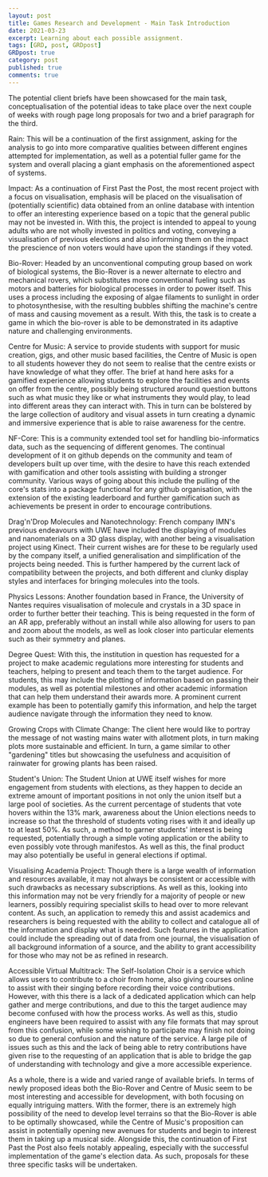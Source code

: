 ```yaml
---
layout: post
title: Games Research and Development - Main Task Introduction
date: 2021-03-23
excerpt: Learning about each possible assignment.
tags: [GRD, post, GRDpost]
GRDpost: true
category: post
published: true
comments: true
---
```

The potential client briefs have been showcased for the main task, conceptualisation of the potential ideas to take place over the next couple of weeks with rough page long proposals for two and a brief paragraph for the third.

Rain: This will be a continuation of the first assignment, asking for the analysis to go into more comparative qualities between different engines attempted for implementation, as well as a potential fuller game for the system and overall placing a giant emphasis on the aforementioned aspect of systems.

Impact: As a continuation of First Past the Post, the most recent project with a focus on visualisation, emphasis will be placed on the visualisation of (potentially scientific) data obtained from an online database with intention to offer an interesting experience based on a topic that the general public may not be invested in. With this, the project is intended to appeal to young adults who are not wholly invested in politics and voting, conveying a visualisation of previous elections and also informing them on the impact the prescience of non voters would have upon the standings if they voted.

Bio-Rover: Headed by an unconventional computing group based on work of biological systems, the Bio-Rover is a newer alternate to electro and mechanical rovers, which substitutes more conventional fueling such as motors and batteries for biological processes in order to power itself. This uses a process including the exposing of algae filaments to sunlight in order to photosynthesise, with the resulting bubbles shifting the machine's centre of mass and causing movement as a result. With this, the task is to create a game in which the bio-rover is able to be demonstrated in its adaptive nature and challenging environments. 

Centre for Music: A service to provide students with support for music creation, gigs, and other music based facilities, the Centre of Music is open to all students however they do not seem to realise that the centre exists or have knowledge of what they offer. The brief at hand here asks for a gamified experience allowing students to explore the facilities and events on offer from the centre, possibly being structured around question buttons such as what music they like or what instruments they would play, to lead into different areas they can interact with. This in turn can be bolstered by the large collection of auditory and visual assets in turn creating a dynamic and immersive experience that is able to raise awareness for the centre.

NF-Core: This is a community extended tool set for handling bio-informatics data, such as the sequencing of different genomes. The continual development of it on github depends on the community and team of developers built up over time, with the desire to have this reach extended with gamification and other tools assisting with building a stronger community. Various ways of going about this include the pulling of the core's stats into a package functional for any github organisation, with the extension of the existing leaderboard and further gamification such as achievements be present in order to encourage contributions.

Drag'n'Drop Molecules and Nanotechnology: French company IMN's previous endeavours with UWE have included the displaying of modules and nanomaterials on a 3D glass display, with another being a visualisation project using Kinect. Their current wishes are for these to be regularly used by the company itself, a unified generalisation and simplification of the projects being needed. This is further hampered by the current lack of compatibility between the projects, and both different and clunky display styles and interfaces for bringing molecules into the tools.

Physics Lessons: Another foundation based in France, the University of Nantes requires visualisation of molecule and crystals in a 3D space in order to further better their teaching. This is being requested in the form of an AR app, preferably without an install while also allowing for users to pan and zoom about the models, as well as look closer into particular elements such as their symmetry and planes.

Degree Quest: With this, the institution in question has requested for a project to make academic regulations more interesting for students and teachers, helping to present and teach them to the target audience. For students, this may include the plotting of information based on passing their modules, as well as potential milestones and other academic information that can help them understand their awards more. A prominent current example has been to potentially gamify this information, and help the target audience navigate through the information they need to know.

Growing Crops with Climate Change: The client here would like to portray the message of not wasting mains water with allotment plots, in turn making plots more sustainable and efficient. In turn, a game similar to other "gardening" titles but showcasing the usefulness and acquisition of rainwater for growing plants has been raised.

Student's Union: The Student Union at UWE itself wishes for more engagement from students with elections, as they happen to decide an extreme amount of important positions in not only the union itself but a large pool of societies. As the current percentage of students that vote hovers within the 13% mark, awareness about the Union elections needs to increase so that the threshold of students voting rises with it and ideally up to at least 50%. As such, a method to garner students' interest is being requested, potentially through a simple voting application or the ability to even possibly vote through manifestos. As well as this, the final product may also potentially be useful in general elections if optimal.

Visualising Academia Project: Though there is a large wealth of information and resources available, it may not always be consistent or accessible with such drawbacks as necessary subscriptions. As well as this, looking into this information may not be very friendly for a majority of people or new learners, possibly requiring specialist skills to head over to more relevant content. As such, an application to remedy this and assist academics and researchers is being requested with the ability to collect and catalogue all of the information and display what is needed. Such features in the application could include the spreading out of data from one journal, the visualisation of all background information of a source, and the ability to grant accessibility for those who may not be as refined in research.

Accessible Virtual Multitrack: The Self-Isolation Choir is a service which allows users to contribute to a choir from home, also giving courses online to assist with their singing before recording their voice contributions. However, with this there is a lack of a dedicated application which can help gather and merge contributions, and due to this the target audience may become confused with how the process works. As well as this, studio engineers have been required to assist with any file formats that may sprout from this confusion, while some wishing to participate may finish not doing so due to general confusion and the nature of the service. A large pile of issues such as this and the lack of being able to retry contributions have given rise to the requesting of an application that is able to bridge the gap of understanding with technology and give a more accessible experience.

As a whole, there is a wide and varied range of available briefs. In terms of newly proposed ideas both the Bio-Rover and Centre of Music seem to be most interesting and accessible for development, with both focusing on equally intriguing matters. With the former, there is an extremely high possibility of the need to develop level terrains so that the Bio-Rover is able to be optimally showcased, while the Centre of Music's proposition can assist in potentially opening new avenues for students and begin to interest them in taking up a musical side. Alongside this, the continuation of First Past the Post also feels notably appealing, especially with the successful implementation of the game's election data. As such, proposals for these three specific tasks will be undertaken.